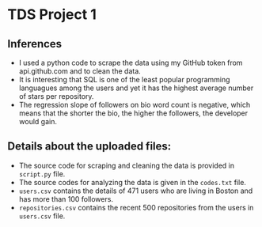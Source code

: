 # TDS Project 1

## Inferences 
- I used a python code to scrape the data using my GitHub token from api.github.com and to clean the data.
- It is interesting that SQL is one of the least popular programming languagues among the users and yet it has the highest average number of stars per repository.
- The regression slope of followers on bio word count is negative, which means that the shorter the bio, the higher the followers, the developer would gain.

## Details about the uploaded files: 

* The source code for scraping and cleaning the data is provided in `script.py` file.
* The source codes for analyzing the data is given in the `codes.txt` file.
* `users.csv` contains the details of 471 users who are living in Boston and has more than 100 followers.
* `repositories.csv` contains the recent 500 repositories from the users in `users.csv` file. 
